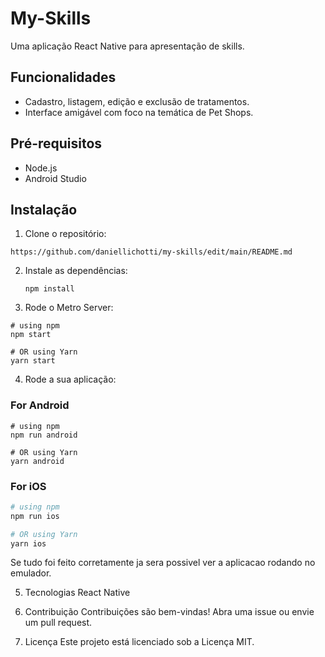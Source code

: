 # My-Skills

Uma aplicação React Native para apresentação de skills.

## Funcionalidades
- Cadastro, listagem, edição e exclusão de tratamentos.
- Interface amigável com foco na temática de Pet Shops.

## Pré-requisitos
- Node.js
- Android Studio

## Instalação
1. Clone o repositório: 
  ```
  https://github.com/daniellichotti/my-skills/edit/main/README.md
  ```
2. Instale as dependências:
   ```
   npm install
   ```
3. Rode o Metro Server:
  ```
  # using npm
  npm start
  
  # OR using Yarn
  yarn start
  ```
4. Rode a sua aplicação:
### For Android
```
# using npm
npm run android

# OR using Yarn
yarn android
```

### For iOS
```bash
# using npm
npm run ios

# OR using Yarn
yarn ios
```

Se tudo foi feito corretamente ja sera possivel ver a aplicacao rodando no emulador.

5. Tecnologias
React Native

6. Contribuição
Contribuições são bem-vindas! Abra uma issue ou envie um pull request.

7. Licença
Este projeto está licenciado sob a Licença MIT.
